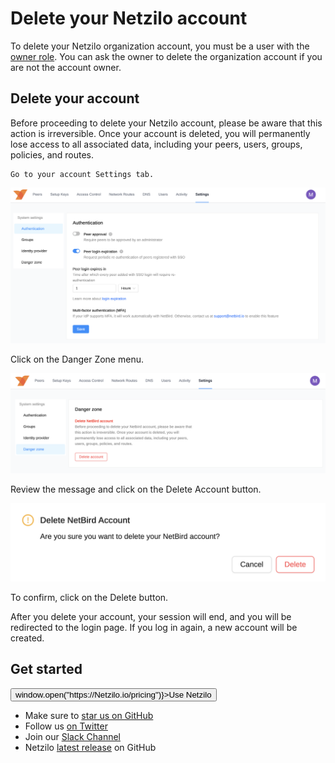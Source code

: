 

# Delete your Netzilo account
To delete your Netzilo organization account, you must be a user with the [owner role](/how-to/add-users-to-your-network#manage-user-roles). You can ask the owner to delete the organization account if you are not the account owner.
## Delete your account
<Note>
    Before proceeding to delete your Netzilo account, please be aware that this action is irreversible. Once your account is deleted, you will permanently lose access to all associated data, including your peers, users, groups, policies, and routes.
</Note>

    Go to your account Settings tab.
<p>
    <img src="/docs-static/img/how-to-guides/account-settings.png" alt="high-level-dia" className="imagewrapper"/>
</p>
Click on the Danger Zone menu.
<p>
    <img src="/docs-static/img/how-to-guides/account-settings-danger-zone.png" alt="high-level-dia" className="imagewrapper"/>
</p>
Review the message and click on the Delete Account button.
<p>
    <img src="/docs-static/img/how-to-guides/account-settings-delete-account-confirm.png" alt="high-level-dia" className="imagewrapper"/>
</p>
To confirm, click on the Delete button.

After you delete your account, your session will end, and you will be redirected to the login page.
<Note>
    If you log in again, a new account will be created.
</Note>
## Get started
<p float="center" >
    <Button name="button" className="button-5" onClick={() => window.open("https://Netzilo.io/pricing")}>Use Netzilo</Button>
</p>

- Make sure to [star us on GitHub](https://github.com/Netziloio/Netzilo)
- Follow us [on Twitter](https://twitter.com/Netzilo)
- Join our [Slack Channel](https://join.slack.com/t/Netziloio/shared_invite/zt-vrahf41g-ik1v7fV8du6t0RwxSrJ96A)
- Netzilo [latest release](https://github.com/Netziloio/Netzilo/releases) on GitHub